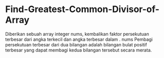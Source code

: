 # Find-Greatest-Common-Divisor-of-Array
Diberikan sebuah array integer nums, kembalikan faktor persekutuan terbesar dari angka terkecil dan angka terbesar dalam . nums  Pembagi persekutuan terbesar dari dua bilangan adalah bilangan bulat positif terbesar yang dapat membagi kedua bilangan tersebut secara merata.
